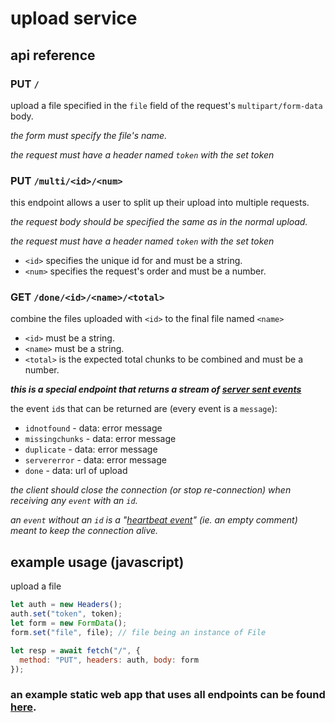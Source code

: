 # upload service

## api reference

### PUT `/`
upload a file specified in the `file` field of the request's `multipart/form-data` body. 

*the form must specify the file's name.*

*the request must have a header named `token` with the set token*

### PUT `/multi/<id>/<num>`
this endpoint allows a user to split up their upload into multiple requests.

*the request body should be specified the same as in the normal upload.*

*the request must have a header named `token` with the set token*

- `<id>` specifies the unique id for and must be a string.
- `<num>` specifies the request's order and must be a number. 

### GET `/done/<id>/<name>/<total>`
combine the files uploaded with `<id>` to the final file named `<name>`

- `<id>` must be a string.
- `<name>` must be a string.
- `<total>` is the expected total chunks to be combined and must be a number.

***this is a special endpoint that returns a stream of [server sent events](https://developer.mozilla.org/en-US/docs/Web/API/Server-sent_events/Using_server-sent_events)***

the event `id`s that can be returned are (every event is a `message`):

- `idnotfound` - data: error message
- `missingchunks` - data: error message
- `duplicate` - data: error message
- `servererror` - data: error message
- `done` - data: url of upload

*the client should close the connection (or stop re-connection) when receiving any `event` with an `id`.*

*an `event` without an `id` is a "[heartbeat event](https://api.rocket.rs/v0.5/rocket/response/stream/struct.EventStream#heartbeat)" (ie. an empty comment) meant to keep the connection alive.*

## example usage (javascript)
upload a file
```js
let auth = new Headers();
auth.set("token", token);
let form = new FormData();
form.set("file", file); // file being an instance of File

let resp = await fetch("/", {
  method: "PUT", headers: auth, body: form
});
```

### an example static web app that uses all endpoints can be found [here](https://github.com/Trevrosa/upload/tree/main/web).